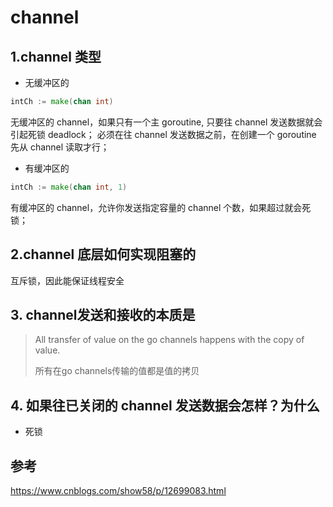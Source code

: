 # channel

## 1.channel 类型

- 无缓冲区的
```go
intCh := make(chan int)
```
无缓冲区的 channel，如果只有一个主 goroutine, 只要往 channel 发送数据就会引起死锁 deadlock；
必须在往 channel 发送数据之前，在创建一个 goroutine 先从 channel 读取才行；

- 有缓冲区的
```go
intCh := make(chan int, 1)
```
有缓冲区的 channel，允许你发送指定容量的 channel 个数，如果超过就会死锁；

## 2.channel 底层如何实现阻塞的
互斥锁，因此能保证线程安全



## 3. channel发送和接收的本质是

>  All transfer of value on the go channels happens with the copy of value.
>
> 所有在go channels传输的值都是值的拷贝



## 4. 如果往已关闭的 channel 发送数据会怎样？为什么

- 死锁


## 参考
https://www.cnblogs.com/show58/p/12699083.html

